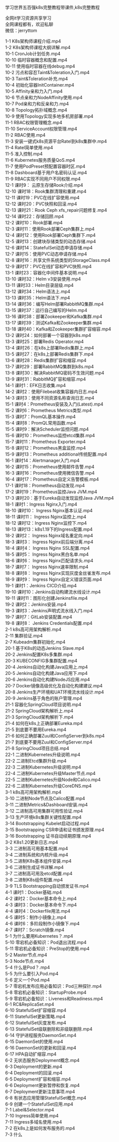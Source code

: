 学习世界五百强k8s完整教程带课件,k8s完整教程

全网it学习资源共享学习<br>全网课程都有，欢迎私聊<br>微信：jerryttom<br>

1-1 K8s架构师课程介绍.mp4<br> 1-2 K8s架构师课程大纲详解.mp4<br> 10-1 CronJob计划任务.mp4<br> 10-10 临时容器概念和配置.mp4<br> 10-11 使用临时容器在线debug.mp4<br> 10-2 污点和容忍Taint&amp;Toleration入门.mp4<br> 10-3 Taint&amp;Toleration补充.mp4<br> 10-4 初始化容器InitContainer.mp4<br> 10-5 Affinity亲和力入门.mp4<br> 10-6 节点亲和力NodeAffinity使用.mp4<br> 10-7 Pod亲和力和反亲和力.mp4<br> 10-8 Topology拓扑域概念.mp4<br> 10-9 使用Topology实现多地多机房部署.mp4<br> 11-1 RBAC权限管理概念.mp4<br> 11-10 ServiceAccount权限管理.mp4<br> 11-2 RBAC使用.mp4<br> 11-3 安装一键式k8s资源平台Ratel到k8s集群中.mp4<br> 11-4 Ratel简单使用.mp4<br> 11-5 准入控制.mp4<br> 11-6 Kubernetes服务质量QoS.mp4<br> 11-7 使用PodPreset预配置容器时区.mp4<br> 11-8 Dashboard基于用户名密码认证.mp4<br> 11-9 RBAC实现不同用户不同权限.mp4<br> 12-1 课时9： 云原生存储Rook介绍.mp4<br> 12-10 课时18：Rook集群清理和重建.mp4<br> 12-11 课时19：PVC在线扩容使用.mp4<br> 12-12 课时20：PVC快照和回滚.mp4<br> 12-13 课时21：Rook Ceph xfs_repair问题修复.mp4<br> 12-14 课时22：存储回顾.mp4<br> 12-2 课时10：Rook部署.mp4<br> 12-3 课时11：使用Rook部署Ceph集群上.mp4<br> 12-4 课时12：使用Rook部署Ceph集群下.mp4<br> 12-5 课时13：创建块存储类型的动态存储.mp4<br> 12-6 课时14：StatefulSet动态申请存储.mp4<br> 12-7 课时15：使用PVC动态申请存储.mp4<br> 12-8 课时16：共享文件系统类型的StorageClass.mp4<br> 12-9 课时17：PVC在线扩容和PVC快照.mp4<br> 13-1 课时23：容器化中间件基本说明.mp4<br> 13-10 课时32：Helm v3安装使用.mp4<br> 13-11 课时33：Helm目录层级.mp4<br> 13-12 课时34：Helm语法上.mp4<br> 13-13 课时35：Helm语法下.mp4<br> 13-14 课时36：编写Helm部署RabbitMQ集群.mp4<br> 13-15 课时37：运行自己编写的Helm.mp4<br> 13-16 课时38：部署Zookeeper和Kafka集群.mp4<br> 13-17 课时39：测试Kafka和Zookeeper集群.mp4<br> 13-18 课时40：Kafka和Zookeeper集群扩容缩容.mp4<br> 13-2 课时24：如何部署一个容器到k8s.mp4<br> 13-3 课时25：部署Redis Operator.mp4<br> 13-4 课时26：在k8s上部署Redis集群上.mp4<br> 13-5 课时27：在k8s上部署Redis集群下.mp4<br> 13-6 课时28：Redis集群扩容和缩容.mp4<br> 13-7 课时29：部署RabbitMQ集群到k8s.mp4<br> 13-8 课时30：解决RabbitMQ密码不生效问题.mp4<br> 13-9 课时31：RabbitMQ扩容和缩容.mp4<br> 14-1 课时1：EFK日志收集.mp4<br> 14-2 课时2：使用Filebeat收集容器内日志.mp4<br> 14-3 课时3：使用不同资源名称查询日志.mp4<br> 15-1 课时4：Prometheus安装及入门(Latest).mp4<br> 15-2 课时6：Prometheus Metrics类型.mp4<br> 15-3 课时7：PromQL基本操作.mp4<br> 15-4 课时8：PromQL常用函数.mp4<br> 15-5 课时9：解决Scheduler监控问题.mp4<br> 15-6 课时10：Prometheus监控etcd集群.mp4<br> 15-7 课时11：Prometheus Exporter.mp4<br> 15-8 课时12：Prometheus黑盒监控.mp4<br> 15-9 课时13：Prometheus additional传统配置.mp4<br> 16-1 课时14：Alertmanager入门.mp4<br> 16-2 课时15：Prometheus使用邮件告警.mp4<br> 16-3 课时16：Prometheus使用微信告警.mp4<br> 16-4 课时17：Prometheus自定义告警模板.mp4<br> 17-1 课时18：Prometheus自动发现.mp4<br> 17-2 课时19：Prometheus监控Java JVM.mp4<br> 17-3 课时20：基于Eureka自动发现监控Java JVM.mp4<br> 18-1 课时1：Ingress Nginx入门.mp4<br> 18-10 课时10： Ingress Nginx基本认证.mp4<br> 18-11 课时11： Ingress Nginx监控上.mp4<br> 18-12 课时12：Ingress Nginx监控下.mp4<br> 18-13 课时13：k8s1.19下的Ingress配置.mp4<br> 18-2 课时2： Ingress Nginx域名重定向.mp4<br> 18-3 课时3： Ingress Nginx前后端分离.mp4<br> 18-4 课时4： Ingress Nginx SSL配置.mp4<br> 18-5 课时5： Ingress Nginx黑白名单.mp4<br> 18-6 课时6： Ingress Nginx匹配请求头.mp4<br> 18-7 课时7： Ingress Nginx速率限制.mp4<br> 18-8 课时8： Ingress Nginx实现灰度金丝雀发布.mp4<br> 18-9 课时9： Ingress Nginx自定义错误页面.mp4<br> 19-1 课时1：Jenkins CICD介绍.mp4<br> 19-10 课时10：Jenkins自动构建流水线设计.mp4<br> 19-11 课时11：图形化创建Jenkinsfile.mp4<br> 19-2 课时2：Jenkins安装.mp4<br> 19-3 课时3：Jenkins声明式流水线入门.mp4<br> 19-7 课时7：GitLab安装配置.mp4<br> 19-8 课时8： Jenkins Credentials配置.mp4<br> 2-1 k8s高可用架构解析.mp4<br> 2-11 集群验证.mp4<br> 2-7 Kubeadm集群初始化.mp4<br> 20-1 基于K8s的动态Jenkins Slave.mp4<br> 20-2 Jenkins配置K8s多集群.mp4<br> 20-3 KUBECONFIG多集群配置.mp4<br> 20-4 Jenkins自动化构建Java应用上.mp4<br> 20-5 Jenkins自动化构建Java应用下.mp4<br> 20-6 Jenkins自动化构建NodeJS应用.mp4<br> 20-7 Docker镜像高级优化及自动化构建建议.mp4<br> 20-8 Jenkins生产环境和UAT环境流水线设计.mp4<br> 20-9 Jenkins基于角色的账户管理.mp4<br> 21-1 容器化SpringCloud项目说明.mp4<br> 21-2 SpringCloud架构解析上.mp4<br> 21-3 SpringCloud架构解析下.mp4<br> 21-4 如何在k8s上正确部署Eureka.mp4<br> 21-5 到底要不要用Eureka.mp4<br> 21-6 如何正确部署Zuul和ConfigServer到k8s.mp4<br> 21-7 到底要不要用Zuul和ConfigServer.mp4<br> 21-8 SpringCloud项目总结.mp4<br> 22-1 二进制Kubernetes升级说明.mp4<br> 22-2 二进制Etcd集群升级.mp4<br> 22-3 二进制Kubernetes升级说明.mp4<br> 22-4 二进制Kubernetes升级Master节点.mp4<br> 22-5 二进制Kubernetes升级Node和Calico.mp4<br> 22-6 二进制Kubernetes升级CoreDNS.mp4<br> 3-1 k8s高可用架构解析.mp4<br> 3-10 二进制Node节点及Calico配置.mp4<br> 3-11 二进制Metrics&amp;Dashboard安装.mp4<br> 3-12 二进制高可用集群可用性验证.mp4<br> 3-13 生产环境k8s集群关键性配置.mp4<br> 3-14 Bootstrapping Kubelet启动过程.mp4<br> 3-15 Bootstrapping CSR申请和证书颁发原理.mp4<br> 3-16 Bootstrapping 证书自动续期原理.mp4<br> 3-2 K8s1.20更新日志.mp4<br> 3-3 二进制高可用基本配置.mp4<br> 3-4 二进制系统和内核升级.mp4<br> 3-5 二进制K8s基本组件安装.mp4<br> 3-6 二进制生成证书详解.mp4<br> 3-7 二进制高可用及etcd配置.mp4<br> 3-8 二进制K8s组件配置.mp4<br> 3-9 TLS Bootstrapping自动颁发证书.mp4<br> 4-1 课时1：Docker基础.mp4<br> 4-2 课时2：Docker基本命令上.mp4<br> 4-3 课时3：Docker基本命令下.mp4<br> 4-4 课时4：Dockerfile用法.mp4<br> 4-5 课时5：制作小镜像上.mp4<br> 4-6 课时6：多阶段制作小镜像下.mp4<br> 4-7 课时7：Scratch镜像.mp4<br> 5-1 为什么要用Kubernetes？.mp4<br> 5-10 零宕机必备知识：Pod退出流程.mp4<br> 5-11 零宕机必备知识：PreStop的使用.mp4<br> 5-2 Master节点.mp4<br> 5-3 Node节点.mp4<br> 5-4 什么是Pod？.mp4<br> 5-5 为什么要引入Pod.mp4<br> 5-6 定义一个Pod.mp4<br> 5-7 零宕机发布应用必备知识：Pod三种探针.mp4<br> 5-8 零宕机必备知识：StartupProbe.mp4<br> 5-9 零宕机必备知识：Liveness和Readiness.mp4<br> 6-1 RC&amp;ReplicaSet.mp4<br> 6-10 StatefulSet扩容缩容.mp4<br> 6-11 StatefulSet更新策略.mp4<br> 6-12 StatefulSet灰度发布.mp4<br> 6-13 StatefulSet级联删除和非级联删除.mp4<br> 6-14 守护进程服务DaemonSet.mp4<br> 6-15 DaemonSet的使用.mp4<br> 6-16 DaemonSet的更新和回滚.mp4<br> 6-17 HPA自动扩缩容.mp4<br> 6-2 无状态服务Deployment概念.mp4<br> 6-3 Deployment的更新.mp4<br> 6-4 Deployment的回滚.mp4<br> 6-5 Deployment扩容和缩容.mp4<br> 6-6 Deployment更新暂停和恢复.mp4<br> 6-7 Deployment更新注意事项.mp4<br> 6-8 有状态应用管理StatefulSet概念.mp4<br> 6-9 创建一个StatefulSet应用.mp4<br> 7-1 Label&amp;Selector.mp4<br> 7-10 Ingress简单使用.mp4<br> 7-11 Ingress多域名使用.mp4<br> 7-2 在k8s上是如何发布服务的.mp4<br> 7-3 什么